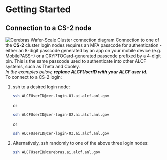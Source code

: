 <!---# Connecting to a CS-2 node--->
# Getting Started

## Connection to a CS-2 node

<!---These instructions presume that you have completed steps 1 and 2 on ALCFs
<a href="https://www.alcf.anl.gov/support-center/get-started">Get Started - Follow these steps to get your research project up and running on ALCF computing resources</a>--->

![Cerebras Wafer-Scale Cluster connection diagram](files/Cerebras_Wafer-Scale_Cluster_login_diagram.png)
Connection to one of the **CS-2** cluster login nodes requires an MFA passcode for authentication - either an 8-digit passcode generated by an app on your mobile device (e.g. MobilePASS+) or a CRYPTOCard-generated passcode prefixed by a 4-digit pin. This is the same passcode used to authenticate into other ALCF systems, such as Theta and Cooley.<br>
*In the examples below, <strong>replace ALCFUserID with your ALCF user id.</strong>*<br>
To connect to a CS-2 login:<br>


1. ssh to a desired login node:
    ```bash
    ssh ALCFUserID@cer-login-01.ai.alcf.anl.gov
    ```
    or
    ```bash
    ssh ALCFUserID@cer-login-02.ai.alcf.anl.gov
    ```
    or
    ```bash
    ssh ALCFUserID@cer-login-03.ai.alcf.anl.gov
    ```
2. Alternatively, ssh randomly to one of the above three login nodes:
    ```bash
    ssh ALCFUserID@cerebras.ai.alcf.anl.gov
    ```
